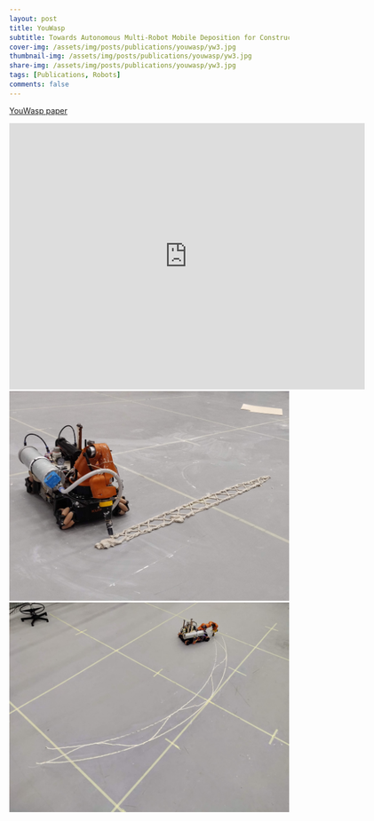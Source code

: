 ```yaml
---
layout: post
title: YouWasp
subtitle: Towards Autonomous Multi-Robot Mobile Deposition for Construction
cover-img: /assets/img/posts/publications/youwasp/yw3.jpg
thumbnail-img: /assets/img/posts/publications/youwasp/yw3.jpg
share-img: /assets/img/posts/publications/youwasp/yw3.jpg
tags: [Publications, Robots]
comments: false
---
```


[YouWasp paper](https://ieeexplore.ieee.org/document/8967766)


<iframe width="640" height="480" src="https://www.youtube.com/embed/ddpIzF5h_Fg" title="Youwasp" frameborder="0" allow="accelerometer; autoplay; clipboard-write; encrypted-media; gyroscope; picture-in-picture" allowfullscreen></iframe>



<img src="/assets/img/posts/publications/youwasp/yw3.jpg" alt="">
<img src="/assets/img/posts/publications/youwasp/yw1.jpg" alt="">